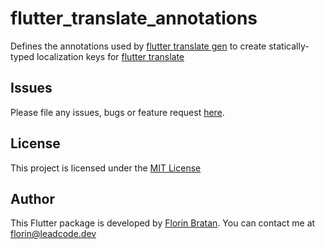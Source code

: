 # flutter_translate_annotations
Defines the annotations used by [flutter translate gen](https://github.com/bratan/flutter_translate_gen) to create statically-typed localization keys for [flutter translate](https://github.com/bratan/flutter_translate)

## Issues
Please file any issues, bugs or feature request [here](https://github.com/bratan/flutter_translate_annotations/issues).

## License

This project is licensed under the [MIT License](https://github.com/bratan/flutter_translate_annotations/blob/master/LICENSE)

## Author
This Flutter package is developed by [Florin Bratan](https://github.com/bratan). You can contact me at <florin@leadcode.dev>
